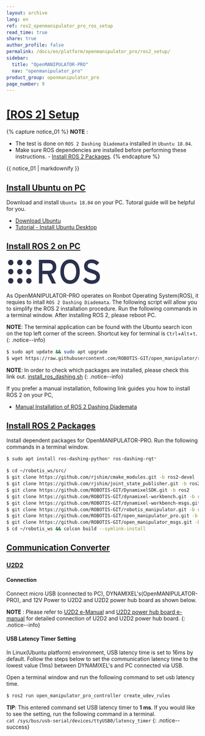 ```yaml
---
layout: archive
lang: en
ref: ros2_openmanipulator_pro_ros_setup
read_time: true
share: true
author_profile: false
permalink: /docs/en/platform/openmanipulator_pro/ros2_setup/
sidebar:
  title: "OpenMANIPULATOR-PRO"
  nav: "openmanipulator_pro"
product_group: openmanipulator_pro
page_number: 9
---
```


<div style="counter-reset: h1 8"></div>

# [[ROS 2] Setup](#ros-setup)

{% capture notice_01 %}
**NOTE** :  
- The test is done on `ROS 2 Dashing Diademata` installed in `Ubuntu 18.04`.
- Make sure ROS dependencies are installed before performing these instructions. - [Install ROS 2 Packages](/docs/en/platform/openmanipulator_pro/ros2_setup/#install-ros-2-packages).
{% endcapture %}
<div class="notice--info">{{ notice_01 | markdownify }}</div>

## [Install Ubuntu on PC](#install-ubuntu-on-pc)

Download and install `Ubuntu 18.04` on your PC. Tutoral guide will be helpful for you.

- [Download Ubuntu](https://www.ubuntu.com/download/alternative-downloads)
- [Tutorial - Install Ubuntu Desktop](https://www.ubuntu.com/download/desktop/install-ubuntu-desktop)

## [Install ROS 2 on PC](#install-ros2-on-pc)

![](/assets/images/platform/openmanipulator_pro/logo_ros.png)

As OpenMANIPULATOR-PRO operates on Ronbot Operating System(ROS), it requies to intall `ROS 2 Dashing Diademata`.
The following script will allow you to simplify the ROS 2 installation procedure. Run the following commands in a terminal window. After installing ROS 2, please reboot PC.

**NOTE**: The terminal application can be found with the Ubuntu search icon on the top left corner of the screen. Shortcut key for terminal is `Ctrl`+`Alt`+`t`.
{: .notice--info} 
``` bash
$ sudo apt update && sudo apt upgrade
$ wget https://raw.githubusercontent.com/ROBOTIS-GIT/open_manipulator/ros2/install_ros_dashing.sh && chmod 755 ./install_ros_dashing.sh && bash ./install_ros_dashing.sh
```
**NOTE**: In order to check which packages are installed, please check this link out. [install_ros_dashing.sh](https://raw.githubusercontent.com/ROBOTIS-GIT/robotis_tools/master/install_ros_kinetic.sh)
{: .notice--info}

If you prefer a manual installation, following link guides you how to install ROS 2 on your PC,
- [Manual Installation of ROS 2 Dashing Diademata](https://index.ros.org/doc/ros2/Installation/Dashing/Linux-Install-Debians/)

## [Install ROS 2 Packages](#install-ros-2-packages)

Install dependent packages for OpenMANIPULATOR-PRO. Run the following commands in a terminal window.


``` bash
$ sudo apt install ros-dashing-python* ros-dashing-rqt*
```

``` bash
$ cd ~/robotis_ws/src/
$ git clone https://github.com/rjshim/cmake_modules.git -b ros2-devel
$ git clone https://github.com/rjshim/joint_state_publisher.git -b ros2-devel
$ git clone https://github.com/ROBOTIS-GIT/DynamixelSDK.git -b ros2
$ git clone https://github.com/ROBOTIS-GIT/dynamixel-workbench.git -b ros2
$ git clone https://github.com/ROBOTIS-GIT/dynamixel-workbench-msgs.git -b ros2
$ git clone https://github.com/ROBOTIS-GIT/robotis_manipulator.git -b ros2
$ git clone https://github.com/ROBOTIS-GIT/open_manipulator_pro.git -b ros2
$ git clone https://github.com/ROBOTIS-GIT/open_manipulator_msgs.git -b ros2
$ cd ~/robotis_ws && colcon build --symlink-install
```

## [Communication Converter](#communication-converter)

### [U2D2](#u2d2)

#### Connection
Connect micro USB (connected to PC), DYNAMIXEL's(OpenMANIPULATOR-PRO), and 12V Power to U2D2 and U2D2 power hub board as shown below.

**NOTE** : Please refer to [U2D2 e-Manual](/docs/en/parts/interface/u2d2/) and [U2D2 power hub board e-manual](/docs/en/parts/interface/u2d2_power_hub/) for detailed connection of U2D2 and U2D2 power hub board.
{: .notice--info}

#### USB Latency Timer Setting
In Linux(Ubuntu platform) environment, USB latency time is set to 16ms by default. Follow the steps below to set the communication latency time to the lowest value (1ms) between DYNAMIXEL's and PC connected via USB.

Open a terminal window and run the following command to set usb latency time.

``` bash
$ ros2 run open_manipulator_pro_controller create_udev_rules
```

**TIP**: This entered command set USB latency timer to **1 ms**. If you would like to see the setting, run the following command in a terminal.  
`cat /sys/bus/usb-serial/devices/ttyUSB0/latency_timer`
{: .notice--success}
